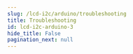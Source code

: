 ```yaml
---
slug: /lcd-i2c/arduino/troubleshooting 
title: Troubleshooting
id: lcd-i2c-arduino-3 
hide_title: False
pagination_next: null
---
```

